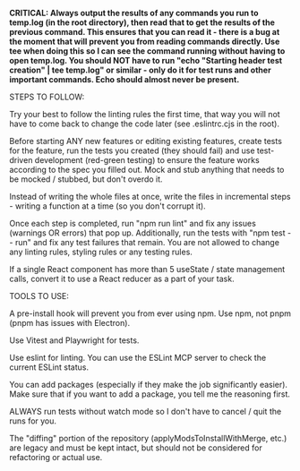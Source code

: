 **CRITICAL: Always output the results of any commands you run to temp.log (in the root directory), then read that to get the results of the previous command. This ensures that you can read it - there is a bug at the moment that will prevent you from reading commands directly. Use tee when doing this so I can see the command running without having to open temp.log. You should NOT have to run "echo "Starting header test creation" | tee temp.log" or similar - only do it for test runs and other important commands. Echo should almost never be present.**

STEPS TO FOLLOW:

Try your best to follow the linting rules the first time, that way you will not have to come back to change the code later (see .eslintrc.cjs in the root).

Before starting ANY new features or editing existing features, create tests for the feature, run the tests you created (they should fail) and use test-driven development (red-green testing) to ensure the feature works according to the spec you filled out. Mock and stub anything that needs to be mocked / stubbed, but don't overdo it.

Instead of writing the whole files at once, write the files in incremental steps - writing a function at a time (so you don't corrupt it).

Once each step is completed, run "npm run lint" and fix any issues (warnings OR errors) that pop up. Additionally, run the tests with "npm test -- run" and fix any test failures that remain. You are not allowed to change any linting rules, styling rules or any testing rules.

If a single React component has more than 5 useState / state management calls, convert it to use a React reducer as a part of your task.

TOOLS TO USE:

A pre-install hook will prevent you from ever using npm. Use npm, not pnpm (pnpm has issues with Electron).

Use Vitest and Playwright for tests.

Use eslint for linting. You can use the ESLint MCP server to check the current ESLint status.

You can add packages (especially if they make the job significantly easier). Make sure that if you want to add a package, you tell me the reasoning first.

ALWAYS run tests without watch mode so I don't have to cancel / quit the runs for you.

The "diffing" portion of the repository (applyModsToInstallWithMerge, etc.) are legacy and must be kept intact, but should not be considered for refactoring or actual use.
